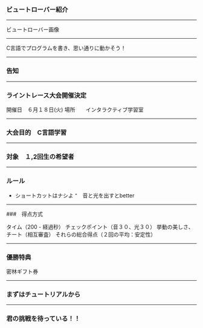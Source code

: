 ### ビュートローバー紹介



---

ビュートローバー画像

---

C言語でプログラムを書き、思い通りに動かそう！

---
### 告知



---


### ライントレース大会開催決定

開催日　６月１８日(火)
場所　　インタラクティブ学習室


---


### 大会目的　C言語学習




---


### 対象　１,2回生の希望者


---


### ルール

+ ショートカットはナシよ
⁺　音と光を出すとbetter
---


###　得点方式

タイム（200 - 経過秒）
チェックポイント（音３０、光３０）
挙動の美しさ、チート（相互審査）
それらの総合得点（２回の平均：安定性）

---

### 優勝特典

密林ギフト券

---


### まずはチュートリアルから

---

### 君の挑戦を待っている！！
